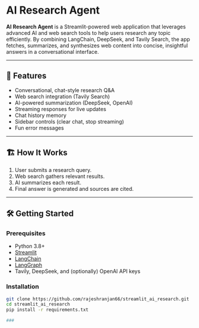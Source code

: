 # AI Research Agent

**AI Research Agent** is a Streamlit-powered web application that leverages advanced AI and web search tools to help users research any topic efficiently. By combining LangChain, DeepSeek, and Tavily Search, the app fetches, summarizes, and synthesizes web content into concise, insightful answers in a conversational interface.

---

## 🚀 Features

- Conversational, chat-style research Q&A
- Web search integration (Tavily Search)
- AI-powered summarization (DeepSeek, OpenAI)
- Streaming responses for live updates
- Chat history memory
- Sidebar controls (clear chat, stop streaming)
- Fun error messages

---

## 🏗️ How It Works

1. User submits a research query.
2. Web search gathers relevant results.
3. AI summarizes each result.
4. Final answer is generated and sources are cited.

---

## 🛠️ Getting Started

### Prerequisites

- Python 3.8+
- [Streamlit](https://streamlit.io/)
- [LangChain](https://github.com/langchain-ai/langchain)
- [LangGraph](https://github.com/langchain-ai/langgraph)
- Tavily, DeepSeek, and (optionally) OpenAI API keys

### Installation

```bash
git clone https://github.com/rajeshranjan66/streamlit_ai_research.git
cd streamlit_ai_research
pip install -r requirements.txt

###

